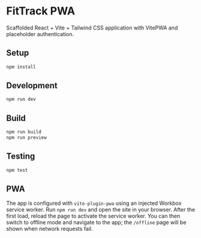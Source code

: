 # FitTrack PWA

Scaffolded React + Vite + Tailwind CSS application with VitePWA and placeholder authentication.

## Setup

```sh
npm install
```

## Development

```sh
npm run dev
```

## Build

```sh
npm run build
npm run preview
```

## Testing

```sh
npm test
```

## PWA

The app is configured with `vite-plugin-pwa` using an injected Workbox service worker. Run `npm run dev` and open the site in your browser. After the first load, reload the page to activate the service worker. You can then switch to offline mode and navigate to the app; the `/offline` page will be shown when network requests fail.
